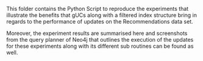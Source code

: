 This folder contains the Python Script to reproduce the experiments that illustrate the benefits that gUCs along with a filtered index structure bring in regards to the performance of updates on the Recommendations data set.

Moreover, the experiment results are summarised here and screenshots from the query planner of Neo4j that outlines the execution of the updates for these experiments along with its different sub routines can be found as well.

